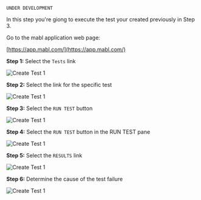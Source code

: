 `UNDER DEVELOPMENT`

In this step you're giong to execute the test your created previously in Step 3.

Go to the mabl application web page:

[https://app.mabl.com/](https://app.mabl.com/)

**Step 1:** Select the `Tests` link 

![Create Test 1](/reselbob/scenarios/using-mabl-creating-a-test/assets/execute-test-01.png)

**Step 2:** Select the link for the specific test

![Create Test 1](/reselbob/scenarios/using-mabl-creating-a-test/assets/execute-test-02.png)

**Step 3:** Select the `RUN TEST` button 

![Create Test 1](/reselbob/scenarios/using-mabl-creating-a-test/assets/execute-test-03.png)

**Step 4:** Select the `RUN TEST` button in the RUN TEST pane 

![Create Test 1](/reselbob/scenarios/using-mabl-creating-a-test/assets/execute-test-04.png)

**Step 5:** Select the `RESULTS` link

![Create Test 1](/reselbob/scenarios/using-mabl-creating-a-test/assets/execute-test-05.png)

**Step 6:** Determine the cause of the test failure

![Create Test 1](/reselbob/scenarios/using-mabl-creating-a-test/assets/execute-test-06.png)